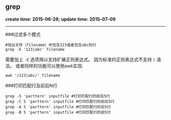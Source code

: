 grep
------
**create time: 2015-06-28; update time: 2015-07-09**

---------------------------------------------------------------

###过滤多个模式
```
#找出文件（filename）中包含123或者包含abc的行
grep -E '123|abc' filename 
```

需要加上 `-E` 选项用以支持扩展正则表达式。
因为标准的正则表达式不支持 `|` 语法。
或者同样的功能可以使用awk实现:
```
awk '/123|abc/' filename
```

###打印匹配行及前后N行
```
grep -5 'parttern' inputfile #打印匹配行的前后5行
grep -C 5 'parttern' inputfile #打印匹配行的前后5行
grep -A 5 'parttern' inputfile #打印匹配行的后5行
grep -B 5 'parttern' inputfile #打印匹配行的前5行
```